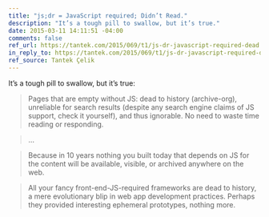 ```yaml
---
title: "js;dr = JavaScript required; Didn’t Read."
description: "It’s a tough pill to swallow, but it’s true."
date: 2015-03-11 14:11:51 -04:00
comments: false
ref_url: https://tantek.com/2015/069/t1/js-dr-javascript-required-dead
in_reply_to: https://tantek.com/2015/069/t1/js-dr-javascript-required-dead
ref_source: Tantek Çelik
---
```


It’s a tough pill to swallow, but it’s true:

> Pages that are empty without JS: dead to history (archive-org), unreliable for search results (despite any search engine claims of JS support, check it yourself), and thus ignorable. No need to waste time reading or responding.

> …

> Because in 10 years nothing you built today that depends on JS for the content will be available, visible, or archived anywhere on the web.

> All your fancy front-end-JS-required frameworks are dead to history, a mere evolutionary blip in web app development practices. Perhaps they provided interesting ephemeral prototypes, nothing more.